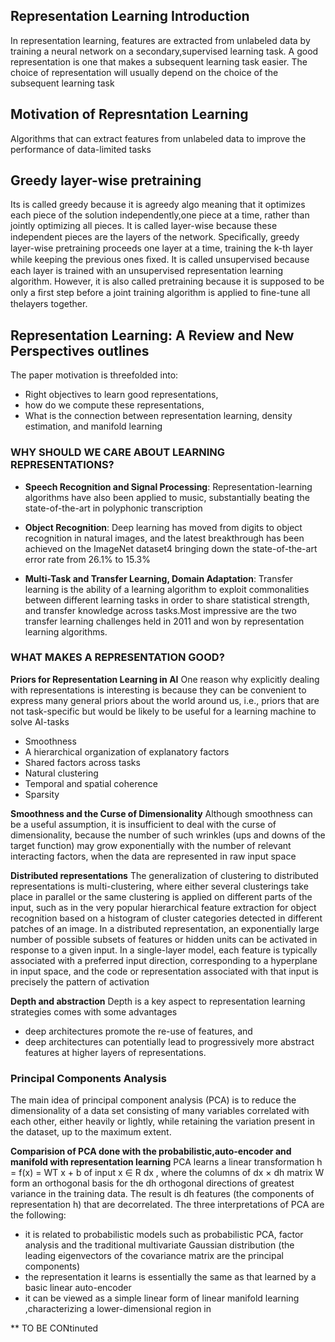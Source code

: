 ## Representation Learning Introduction
In representation learning, features are extracted from unlabeled data by training a neural network on a secondary,supervised learning task.
A good representation is one that makes a subsequent learning task easier. The choice of representation will usually depend on the choice of the subsequent learning task
## Motivation of Represntation Learning
Algorithms that can extract features from unlabeled data to improve the performance of data-limited tasks 

## Greedy layer-wise pretraining
Its is called greedy because it is agreedy algo meaning that it optimizes each piece of the solution independently,one piece at a time, rather than jointly optimizing all pieces. It is called layer-wise because these independent pieces are the layers of the network. Speciﬁcally, greedy layer-wise pretraining proceeds one layer at a time, training the k-th layer while keeping the previous ones ﬁxed. It is called unsupervised because each layer is trained with an unsupervised representation learning algorithm. However, it is also called pretraining because it is supposed to be only a ﬁrst step before a joint training algorithm is applied to ﬁne-tune all thelayers together.


## Representation Learning: A Review and New Perspectives outlines
The paper  motivation is threefolded into:
 - Right objectives to learn good representations,
 - how do we compute these representations, 
 - What is the connection between representation learning, density estimation, and manifold learning
 ### WHY SHOULD WE CARE ABOUT LEARNING REPRESENTATIONS?

- **Speech Recognition and Signal Processing**:
Representation-learning algorithms have also been applied to music, substantially beating the state-of-the-art in polyphonic transcription

- **Object Recognition**:
Deep learning has moved from digits to object recognition in natural images, and the latest
breakthrough has been achieved on the ImageNet dataset4 bringing down the state-of-the-art error rate from 26.1% to 15.3%

- **Multi-Task and Transfer Learning, Domain Adaptation**:
Transfer learning is the ability of a learning algorithm to exploit commonalities between different learning tasks in order to share statistical strength, and transfer knowledge across tasks.Most impressive are the two transfer learning challenges held in 2011 and won by representation learning algorithms.
 ### WHAT MAKES A REPRESENTATION GOOD?
**Priors for Representation Learning in AI**
 One reason why explicitly dealing with representations is interesting is because they can be convenient to express many general priors about the world around us, i.e., priors that are not task-specific but would be likely to be useful for a learning machine to solve AI-tasks
 - Smoothness
 - A hierarchical organization of explanatory factors
 - Shared factors across tasks
 - Natural clustering
 - Temporal and spatial coherence
 - Sparsity
 
 **Smoothness and the Curse of Dimensionality**
 Although smoothness can be a useful assumption, it is insufficient to deal with the curse of dimensionality, because the number of such wrinkles (ups and downs of the target function) may grow exponentially with the number of relevant interacting factors, when the data are represented in raw input space

 **Distributed representations**
 The generalization of clustering to distributed representations is multi-clustering, where either several clusterings take place in parallel or the same clustering is applied on different parts of the input, such as in the very popular hierarchical feature extraction for object recognition based on a histogram of cluster categories detected in different patches of an image.
 In a distributed representation, an exponentially large number of possible subsets of features or hidden units can be activated in response to a given input. In a single-layer model, each feature is typically associated with a preferred input direction, corresponding to a hyperplane in input space, and the code or representation associated with that input is precisely the pattern of activation


**Depth and abstraction**
Depth is a key aspect to representation learning strategies comes with some advantages
- deep architectures promote the re-use of features, and
- deep architectures can potentially lead to progressively more abstract features at higher layers of representations.

### Principal Components Analysis 
The main idea of principal component analysis (PCA) is to reduce the dimensionality of a data set consisting of many variables correlated with each other, either heavily or lightly, while retaining the variation present in the dataset, up to the maximum extent. 

**Comparision of PCA done with the probabilistic,auto-encoder and manifold with representation learning**
PCA learns a linear transformation h = f(x) = WT x + b of input x ∈ R dx , where the columns of dx × dh matrix W form an orthogonal basis for the dh orthogonal directions of greatest variance in the training data. The result is dh features (the components of representation h) that are decorrelated.
 The three interpretations of PCA are the following:
  - it is related to probabilistic models such as probabilistic PCA, factor analysis and the traditional multivariate Gaussian distribution (the leading eigenvectors of the covariance matrix are the principal components)
  - the representation it learns is essentially the same as that learned by a basic linear auto-encoder
  - it can be viewed as a simple linear form of linear manifold learning ,characterizing a lower-dimensional region in 


** TO BE CONtinuted

